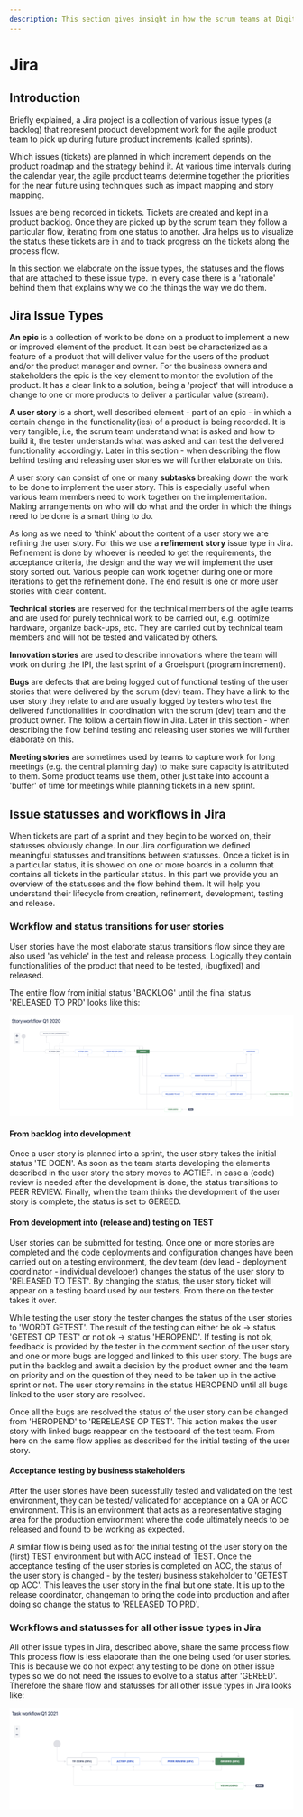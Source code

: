 ```yaml
---
description: This section gives insight in how the scrum teams at Digiteam ABB use Jira.
---
```


# Jira

## Introduction

Briefly explained, a Jira project is a collection of various issue types \(a backlog\) that represent product development work for the agile product team to pick up during future product increments \(called sprints\).

Which issues \(tickets\) are planned in which increment depends on the product roadmap and the strategy behind it. At various time intervals during the calendar year, the agile product teams determine together the priorities for the near future using techniques such as impact mapping and story mapping.

Issues are being recorded in tickets. Tickets are created and kept in a product backlog. Once they are picked up by the scrum team they follow a particular flow, iterating from one status to another. Jira helps us to visualize the status these tickets are in and to track progress on the tickets along the process flow.

In this section we elaborate on the issue types, the statuses and the flows that are attached to these issue type. In every case there is a 'rationale' behind them that explains why we do the things the way we do them.

## Jira Issue Types

**An epic** is a collection of work to be done on a product to implement a new or improved element of the product. It can best be characterized as a feature of a product that will deliver value for the users of the product and/or the product manager and owner. For the business owners and stakeholders the epic is the key element to monitor the evolution of the product. It has a clear link to a solution, being a 'project' that will introduce a change to one or more products to deliver a particular value \(stream\).

**A user story** is a short, well described element - part of an epic - in which a certain change in the functionality\(ies\) of a product is being recorded. It is very tangible, i.e, the scrum team understand what is asked and how to build it, the tester understands what was asked and can test the delivered functionality accordingly. Later in this section - when describing the flow behind testing and releasing user stories we will further elaborate on this.

A user story can consist of one or many **subtasks** breaking down the work to be done to implement the user story. This is especially useful when various team members need to work together on the implementation. Making arrangements on who will do what and the order in which the things need to be done is a smart thing to do.

As long as we need to 'think' about the content of a user story we are refining the user story. For this we use a **refinement story** issue type in Jira. Refinement is done by whoever is needed to get the requirements, the acceptance criteria, the design and the way we will implement the user story sorted out. Various people can work together during one or more iterations to get the refinement done. The end result is one or more user stories with clear content.

**Technical stories** are reserved for the technical members of the agile teams and are used for purely technical work to be carried out, e.g. optimize hardware, organize back-ups, etc. They are carried out by technical team members and will not be tested and validated by others. 

**Innovation stories** are used to describe innovations where the team will work on during the IPI, the last sprint of a Groeispurt \(program increment\).

**Bugs** are defects that are being logged out of functional testing of the user stories that were delivered by the scrum \(dev\) team. They have a link to the user story they relate to and are usually logged by testers who test the delivered functionalities in coordination with the scrum \(dev\) team and the product owner. The follow a certain flow in Jira. Later in this section - when describing the flow behind testing and releasing user stories we will further elaborate on this.

**Meeting stories** are sometimes used by teams to capture work for long meetings \(e.g. the central planning day\) to make sure capacity is attributed to them. Some product teams use them, other just take into account a 'buffer' of time for meetings while planning tickets in a new sprint.

## Issue statusses and workflows in Jira

When tickets are part of a sprint and they begin to be worked on, their statusses obviously change. In our Jira configuration we defined meaningful statusses and transitions between statusses. Once a ticket is in a particular status, it is showed on one or more boards in a column that contains all tickets in the particular status. In this part we provide you an overview of the statusses and the flow behind them. It will help you understand their lifecycle from creation, refinement, development, testing and release. 

### Workflow and status transitions for user stories

User stories have the most elaborate status transitions flow since they are also used 'as vehicle' in the test and release process. Logically they contain functionalities of the product that need to be tested, \(bugfixed\) and released.

The entire flow from initial status 'BACKLOG' until the final status 'RELEASED TO PRD' looks like this:

![](../../.gitbook/assets/schermafbeelding-2021-09-10-om-09.25.21.png)

#### From backlog into development

Once a user story is planned into a sprint, the user story takes the initial status 'TE DOEN'. As soon as the team starts developing the elements described in the user story the story moves to ACTIEF. In case a \(code\) review is needed after the development is done, the status transitions to PEER REVIEW. Finally, when the team thinks the development of the user story is complete, the status is set to GEREED.

#### From development into \(release and\) testing on TEST

User stories can be submitted for testing. Once one or more stories are completed and the code deployments and configuration changes have been carried out on a testing environment, the dev team \(dev lead - deployment coordinator - individual developer\) changes the status of the user story to 'RELEASED TO TEST'. By changing the status, the user story ticket will appear on a testing board used by our testers. From there on the tester takes it over.

While testing the user story the tester changes the status of the user stories to 'WORDT GETEST'. The result of the testing can either be ok -&gt; status 'GETEST OP TEST' or not ok -&gt; status 'HEROPEND'. If testing is not ok, feedback is provided by the tester in the comment section of the user story and one or more bugs are logged and linked to this user story. The bugs are put in the backlog and await a decision by the product owner and the team on priority and on the question of they need to be taken up in the active sprint or not. The user story remains in the status HEROPEND until all bugs linked to the user story are resolved.

Once all the bugs are resolved the status of the user story can be changed from 'HEROPEND' to 'RERELEASE OP TEST'. This action makes the user story with linked bugs reappear on the testboard of the test team. From here on the same flow applies as described for the initial testing of the user story.

#### Acceptance testing by business stakeholders

After the user stories have been sucessfully tested and validated  on the test environment, they can be tested/ validated for acceptance on a QA or ACC environment. This is an environment that acts as a representative staging area for the production environment where the code ultimately needs to be released and found to be working as expected.

A similar flow is being used as for the initial testing of the user story on the \(first\) TEST environment but with ACC instead of TEST. Once the acceptance testing of the user stories is completed on ACC, the status of the user story is changed - by the tester/ business stakeholder to 'GETEST op ACC'. This leaves the user story in the final but one state. It is up to the release coordinator, changeman to bring the code into production and after doing so change the status to 'RELEASED TO PRD'.

### Workflows and statusses for all other issue types in Jira

All other issue types in Jira, described above, share the same process flow. This process flow is less elaborate than the one being used for user stories. This is because we do not expect any testing to be done on other issue types so we do not need the issues to evolve to a status after 'GEREED'. Therefore the share flow and statusses for all other issue types in Jira looks like:

![](../../.gitbook/assets/schermafbeelding-2021-09-10-om-12.42.27.png)

